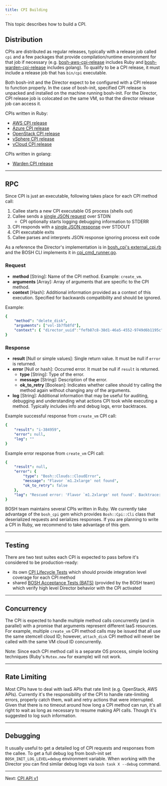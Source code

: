 ```yaml
---
title: CPI Building
---
```


This topic describes how to build a CPI.

## <a id="distribution"></a> Distribution

CPIs are distributed as regular releases, typically with a release job called `cpi` and a few packages that provide compilation/runtime environment for that job if necessary (e.g. [bosh-aws-cpi-release](https://github.com/cloudfoundry-incubator/bosh-aws-cpi-release) includes Ruby and [bosh-warden-cpi-release](https://github.com/cppforlife/bosh-warden-cpi-release) includes golang). To qualify to be a CPI release, it must include a release job that has `bin/cpi` executable.

Both bosh-init and the Director expect to be configured with a CPI release to function properly. In the case of bosh-init, specified CPI release is unpacked and installed on the machine running bosh-init. For the Director, CPI release job is colocated on the same VM, so that the director release job can access it.

CPIs written in Ruby:

- [AWS CPI release](https://github.com/cloudfoundry-incubator/bosh-aws-cpi-release)
- [Azure CPI release](https://github.com/cloudfoundry-incubator/bosh-azure-cpi-release)
- [OpenStack CPI release](https://github.com/cloudfoundry-incubator/bosh-openstack-cpi-release)
- [vSphere CPI release](https://github.com/cloudfoundry-incubator/bosh-vsphere-cpi-release)
- [vCloud CPI release](https://github.com/cloudfoundry-incubator/bosh-vcloud-cpi-release)

CPIs written in golang:

- [Warden CPI release](https://github.com/cppforlife/bosh-warden-cpi-release)

---
## <a id="rpc"></a> RPC

Since CPI is just an executable, following takes place for each CPI method call:

1. Callee starts a new CPI executable OS process (shells out)
1. Callee sends a [single JSON request](#request) over STDIN
   - CPI optionally starts logging debugging information to STDERR
1. CPI responds with a [single JSON response](#response) over STDOUT
1. CPI executable exits
1. Callee parses and interprets JSON response ignoring process exit code

As a reference the Director's implementation is in [bosh_cpi's external\_cpi.rb](https://github.com/cloudfoundry/bosh/blob/master/src/bosh-director/lib/cloud/external_cpi.rb) and the BOSH CLI implements it in [cpi\_cmd\_runner.go](https://github.com/cloudfoundry/bosh-cli/blob/master/cloud/cpi_cmd_runner.go).

### <a id='request'></a> Request

* **method** [String]: Name of the CPI method. Example: `create_vm`.
* **arguments** [Array]: Array of arguments that are specific to the CPI method.
* **context** [Hash]: Additional information provided as a context of this execution. Specified for backwards compatibility and should be ignored.

Example:

```yaml
{
	"method": "delete_disk",
	"arguments": ["vol-1b7fb8fd"],
	"context": { "director_uuid":"fefb87c8-38d1-46a5-4552-9749d6b1195c" }
}
```

### <a id='response'></a> Response

* **result** [Null or simple values]: Single return value. It must be null if `error` is returned.
* **error** [Null or hash]: Occurred error. It must be null if `result` is returned.
	* **type** [String]: Type of the error.
    * **message** [String]: Description of the error.
    * **ok\_to\_retry** [Boolean]: Indicates whether callee should try calling the method again without changing any of the arguments.
* **log** [String]: Additional information that may be useful for auditing, debugging and understanding what actions CPI took while executing a method. Typically includes info and debug logs, error backtraces.

Example successful response from `create_vm` CPI call:

```yaml
{
	"result": "i-384959",
	"error": null,
	"log": ""
}
```

Example error response from `create_vm` CPI call:

```yaml
{
	"result": null,
	"error": {
		"type": "Bosh::Clouds::CloudError",
		"message": "Flavor `m1.2xlarge' not found",
		"ok_to_retry": false
	},
	"log": "Rescued error: 'Flavor `m1.2xlarge' not found'. Backtrace: ~/.bosh_init/ins..."
}
```

BOSH team maintains several CPIs written in Ruby. We currently take advantage of the `bosh_cpi` gem which provides `Bosh::Cpi::Cli` class that deserialized requests and serializes responses. If you are planning to write a CPI in Ruby, we recommend to take advantage of this gem.

---
## <a id="testing"></a> Testing

There are two test suites each CPI is expected to pass before it's considered to be production-ready:

- its own [CPI Lifecycle Tests](https://github.com/cloudfoundry/bosh/blob/master/docs/running_tests.md#cpi-lifecycle-tests) which should provide integration level coverage for each CPI method
- shared [BOSH Acceptance Tests (BATS)](https://github.com/cloudfoundry/bosh/blob/master/docs/running_tests.md#bosh-acceptance-tests-bats) (provided by the BOSH team) which verify high level Director behavior with the CPI activated

---
## <a id="concurrency"></a> Concurrency

The CPI is expected to handle multiple method calls concurrently (and in parallel) with a promise that arguments represent different IaaS resources. For example, multiple `create_vm` CPI method calls may be issued that all use the same stemcell cloud ID; however, `attach_disk` CPI method will never be called with the same VM cloud ID concurrently.

<p class="note">Note: Since each CPI method call is a separate OS process, simple locking techniques (Ruby's <code>Mutex.new</code> for example) will not work.</p>

---
## <a id="rate-limiting"></a> Rate Limiting

Most CPIs have to deal with IaaS APIs that rate limit (e.g. OpenStack, AWS APIs). Currently it's the responsibility of the CPI to handle rate-limiting errors, properly catch them, wait and retry actions that were interrupted. Given that there is no timeout around how long a CPI method can run, it's all right to wait as long as necessary to resume making API calls. Though it's suggested to log such information.

---
## <a id="debugging"></a> Debugging

It usually useful to get a detailed log of CPI requests and responses from the callee. To get a full debug log from bosh-init set `BOSH_INIT_LOG_LEVEL=debug` environment variable. When working with the Director you can find similar debug logs via `bosh task X --debug` command.

---
Next: [CPI API v1](cpi-api-v1.html)
